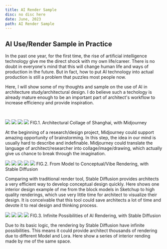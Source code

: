 ```yaml
---
title: AI Render Sample
disc: no disc here
date: June, 2023
path: AI Render Sample
---
```

<special>
</special>

## AI Use/Render Sample in Practice

In the past one year, for the first time, the rise of artificial intelligence technology give me the direct shock with my own life/career. There is no doubt in everyone's mind that this will change human life and ways of production in the future. But in fact, how to put AI technology into actual production is still a problem that puzzles most people now.

Here, I will show some of my thoughts and sample on the use of AI in architecture study/architectural design. I do believe such a techology is already mature enough to be an important part of architect's workflow to increase efficiency and provide inspiration.

</br>

<p id= "it">
<img src="../images/articles/other_05/01.jpg">
<img src="../images/articles/other_05/02.jpg">
<img src="../images/articles/other_05/03.jpg">
<img src="../images/articles/other_05/04.jpg">
 FIG.1. Architectural Collage of Shanghai, with Midjourney
</p>

At the beginning of a research/design project, Midjourney could support amazing opportunity of brainstorming. In this step, the idea in our mind is usually hard to describe and indefinable. Midjourney could translate the language of architect/researcher into collage/image/drawing, which actually give us chance to break through the imagination.

<p id= "it">
<img src="../images/articles/other_05/05.jpg">
<img src="../images/articles/other_05/06.jpg">
<img src="../images/articles/other_05/07.jpg">
<img src="../images/articles/other_05/08.jpg">
<img src="../images/articles/other_05/09.jpg">
 FIG.2. From Model to Conceptual/Vibe Rendering, with Stable Diffusion
</p>

Comparing with traditional render tool, Stable Diffusion provides architects a very efficient way to develop conceptual design quickly. Here shows one interior design example of me from the block models in Sketchup to high quality renderings, which use very little time for architect to visualize their design. It is conceivable that this tool could save architects a lot of time and devote it to real design and thinking process.

<p id= "it">
<img src="../images/articles/other_05/10.jpg">
<img src="../images/articles/other_05/11.jpg">
<img src="../images/articles/other_05/12.jpg">
<img src="../images/articles/other_05/13.jpg">
 FIG.3. Infinite Possibilities of AI Rendering, with Stable Diffusion
</p>

Due to its basic logic, the rendering by Stable Diffusion have infinite possibilities. This means it could provide architect thousands of rendering due to different Model and Lora. Here show a series of interior rending made by me of the same space.



